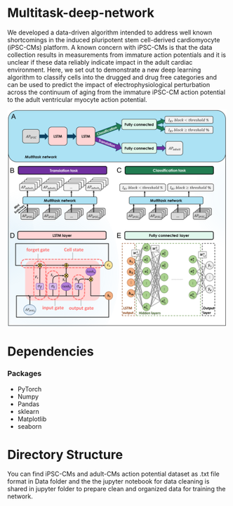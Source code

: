 # Multitask-deep-network

We developed a data-driven algorithm intended to address well known shortcomings in the induced pluripotent stem cell-derived cardiomyocyte (iPSC-CMs) platform.  A known concern with iPSC-CMs is that the data collection results in measurements from immature action potentials and it is unclear if these data reliably indicate impact in the adult cardiac environment.  Here, we set out to demonstrate a new deep learning algorithm to classify cells into the drugged and drug free categories and can be used to predict the impact of electrophysiological perturbation across the continuum of aging from the immature iPSC-CM action potential to the adult ventricular myocyte action potential. 

<img src="./results/Fig2/Fig2.png"  width="500" align="center" >

# Dependencies

### Packages

* PyTorch
* Numpy
* Pandas
* sklearn
* Matplotlib
* seaborn

# Directory Structure

You can find iPSC-CMs and adult-CMs action potential dataset as .txt file format in Data folder and the the jupyter notebook for data cleaning is shared in jupyter folder to prepare clean and organized data for training the network. 
